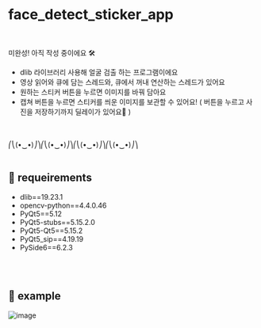 # face_detect_sticker_app
<br>

미완성! 아직 작성 중이에요 🛠
- dlib 라이브러리 사용해 얼굴 검출 하는 프로그램이에요
- 영상 읽어와 큐에 담는 스레드와, 큐에서 꺼내 연산하는 스레드가 있어요
- 원하는 스티커 버튼을 누르면 이미지를 바꿔 담아요
- 캡쳐 버튼을 누르면 스티커를 씌운 이미지를 보관할 수 있어요! ( 버튼을 누르고 사진을 저장하기까지 딜레이가 있어요🥲 )

<br><br>
⎛⎝(•‿•)⎠⎞⎛⎝(•‿•)⎠⎞⎛⎝(•‿•)⎠⎞⎛⎝(•‿•)⎠⎞
<br><br>


## 📌 requeirements
- dlib==19.23.1
- opencv-python==4.4.0.46
- PyQt5==5.12
- PyQt5-stubs==5.15.2.0
- PyQt5-Qt5==5.15.2
- PyQt5_sip==4.19.19
- PySide6==6.2.3

<br><br>
## 📸 example
![image](https://user-images.githubusercontent.com/94279314/160963449-b3bdd941-e2ed-4fa6-b3d9-226da91d9ce5.png)

<br><br>
